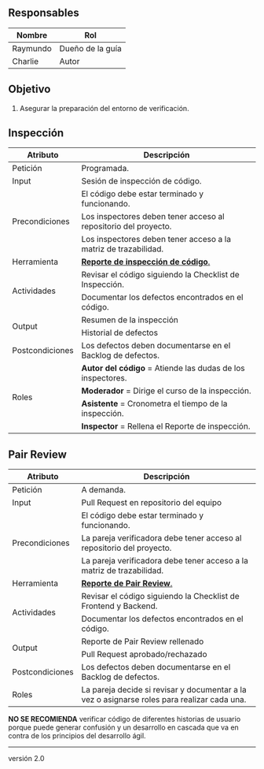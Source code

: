 ## Responsables
Nombre     | Rol
-----------|------------------
Raymundo   | Dueño de la guía
Charlie    | Autor

## Objetivo
1. Asegurar la preparación del entorno de verificación.

## Inspección
<table>
  <thead>
    <tr>
      <th>Atributo</th>
      <th>Descripción</th>
    </tr>
  </thead>
  <tbody>
    <tr>
      <td>Petición</td>
      <td>Programada.</td>
    </tr>
    <tr>
      <td>Input</td>
      <td>Sesión de inspección de código.</td>
    </tr>
    <tr>
      <td rowspan="3">Precondiciones</td>
      <td>El código debe estar terminado y funcionando.</td>
    </tr>
    <tr>
      <td>Los inspectores deben tener acceso al repositorio del proyecto.</td>
    </tr>
    <tr>
      <td>Los inspectores deben tener acceso a la matriz de trazabilidad.</td>
    </tr>
    <tr>
      <td>Herramienta</td>
      <td><strong><a href="https://docs.google.com/spreadsheets/d/1MRa1gjtF_DUqVybsPa9u1NTLnkQr5NAtyJtS0Q0poz4/edit#gid=0">Reporte de inspección de código</strong>.</td>
    </tr>
    <tr>
      <td rowspan="2">Actividades</td>
      <td>Revisar el código siguiendo la Checklist de Inspección.</td>
    </tr>
    <tr>
      <td>Documentar los defectos encontrados en el código.</td>
    </tr>
    <tr>
      <td rowspan="2">Output</td>
      <td>Resumen de la inspección</td>
    </tr>
    <tr>
      <td>Historial de defectos</td>
    </tr>
    <tr>
      <td>Postcondiciones</td>
      <td>Los defectos deben documentarse en el Backlog de defectos.</td>
    </tr>
    <tr>
      <td rowspan="5">Roles</td>
      <td><strong>Autor del código</strong> = Atiende las dudas de los inspectores.</td>
    </tr>
    <tr>
      <td><strong>Moderador</strong> = Dirige el curso de la inspección.</td>
    </tr>
    <tr>
      <td><strong>Asistente</strong> = Cronometra el tiempo de la inspección.</td>
    </tr>
    <tr>
      <td><strong>Inspector</strong> = Rellena el Reporte de inspección.</td>
    </tr>
  </tbody>
</table>

## Pair Review
<table>
  <thead>
    <tr>
      <th>Atributo</th>
      <th>Descripción</th>
    </tr>
  </thead>
  <tbody>
    <tr>
      <td>Petición</td>
      <td>A demanda.</td>
    </tr>
    <tr>
      <td>Input</td>
      <td>Pull Request en repositorio del equipo</td>
    </tr>
    <tr>
      <td rowspan="3">Precondiciones</td>
      <td>El código debe estar terminado y funcionando.</td>
    </tr>
    <tr>
      <td>La pareja verificadora debe tener acceso al repositorio del proyecto.</td>
    </tr>
    <tr>
      <td>La pareja verificadora debe tener acceso a la matriz de trazabilidad.</td>
    </tr>
    <tr>
      <td>Herramienta</td>
      <td><strong><a href="https://docs.google.com/spreadsheets/d/1c6FRhE9Fm7sWP4pWwGucm6aBd6LtCEgJ2KAb7Hz2inY/edit#gid=1461386475">Reporte de Pair Review</strong>.</td>
    </tr>
    <tr>
      <td rowspan="2">Actividades</td>
      <td>Revisar el código siguiendo la Checklist de Frontend y Backend.</td>
    </tr>
    <tr>
      <td>Documentar los defectos encontrados en el código.</td>
    </tr>
    <tr>
      <td rowspan="2">Output</td>
      <td>Reporte de Pair Review rellenado</td>
    </tr>
    <tr>
      <td>Pull Request aprobado/rechazado</td>
    </tr>
    <tr>
      <td>Postcondiciones</td>
      <td>Los defectos deben documentarse en el Backlog de defectos.</td>
    </tr>
    <tr>
      <td>Roles</td>
      <td>La pareja decide si revisar y documentar a la vez o asignarse roles para realizar cada una.</td>
  </tbody>
</table>

**NO SE RECOMIENDA** verificar código de diferentes historias de usuario porque puede generar confusión y un desarrollo en cascada que va en contra de los principios del desarrollo ágil.

***
versión 2.0
